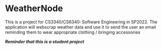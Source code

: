 # WeatherNode
This is a project for CS3340/CS6340: Software Engineering in SP2022.
The application will webscrap weather data and use it to send the user
an email reminding them to wear appropriate clothing / bringing accessories

***Reminder that this is a student project***
